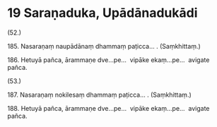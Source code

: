 # 19 Saraṇaduka, Upādānadukādi

(52.)

185\. Nasaraṇaṃ naupādānaṃ dhammaṃ paṭicca… . (Saṃkhittaṃ.)

186\. Hetuyā pañca, ārammaṇe dve…pe…  vipāke ekaṃ…pe…  avigate pañca.

(53.)

187\. Nasaraṇaṃ nokilesaṃ dhammaṃ paṭicca… . (Saṃkhittaṃ.)

188\. Hetuyā pañca, ārammaṇe dve…pe…  vipāke ekaṃ…pe…  avigate pañca.
